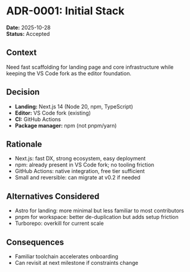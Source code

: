 # ADR-0001: Initial Stack
**Date:** 2025-10-28  
**Status:** Accepted

## Context
Need fast scaffolding for landing page and core infrastructure while keeping the VS Code fork as the editor foundation.

## Decision
- **Landing:** Next.js 14 (Node 20, npm, TypeScript)
- **Editor:** VS Code fork (existing)
- **CI:** GitHub Actions
- **Package manager:** npm (not pnpm/yarn)

## Rationale
- Next.js: fast DX, strong ecosystem, easy deployment
- npm: already present in VS Code fork; no tooling friction
- GitHub Actions: native integration, free tier sufficient
- Small and reversible: can migrate at v0.2 if needed

## Alternatives Considered
- Astro for landing: more minimal but less familiar to most contributors
- pnpm for workspace: better de-duplication but adds setup friction
- Turborepo: overkill for current scale

## Consequences
- Familiar toolchain accelerates onboarding
- Can revisit at next milestone if constraints change

